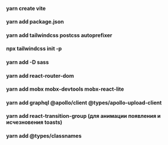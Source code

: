 #### yarn create vite

#### yarn add package.json

#### yarn add tailwindcss postcss autoprefixer

#### npx tailwindcss init -p

#### yarn add -D sass

#### yarn add react-router-dom

#### yarn add mobx mobx-devtools mobx-react-lite

#### yarn add graphql @apollo/client @types/apollo-upload-client

#### yarn add react-transition-group (для анимации появления и иcчезновения toasts)

#### yarn add @types/classnames